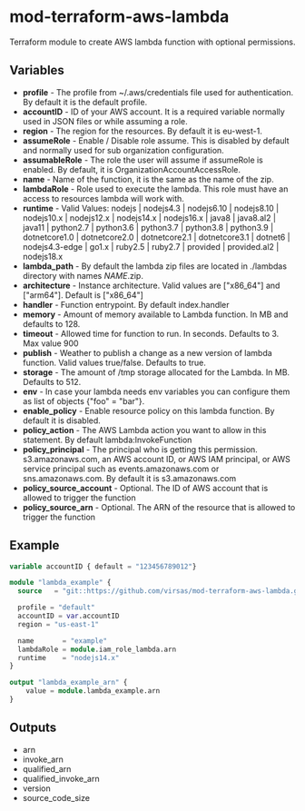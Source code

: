 # mod-terraform-aws-lambda

Terraform module to create AWS lambda function with optional permissions.

## Variables

- **profile** - The profile from ~/.aws/credentials file used for authentication. By default it is the default profile.
- **accountID** - ID of your AWS account. It is a required variable normally used in JSON files or while assuming a role.
- **region** - The region for the resources. By default it is eu-west-1.
- **assumeRole** - Enable / Disable role assume. This is disabled by default and normally used for sub organization configuration.
- **assumableRole** - The role the user will assume if assumeRole is enabled. By default, it is OrganizationAccountAccessRole.
- **name** - Name of the function, it is the same as the name of the zip.
- **lambdaRole** - Role used to execute the lambda. This role must have an access to resources lambda will work with.
- **runtime** - Valid Values: nodejs | nodejs4.3 | nodejs6.10 | nodejs8.10 | nodejs10.x | nodejs12.x | nodejs14.x | nodejs16.x | java8 | java8.al2 | java11 | python2.7 | python3.6 | python3.7 | python3.8 | python3.9 | dotnetcore1.0 | dotnetcore2.0 | dotnetcore2.1 | dotnetcore3.1 | dotnet6 | nodejs4.3-edge | go1.x | ruby2.5 | ruby2.7 | provided | provided.al2 | nodejs18.x
- **lambda_path** - By default the lambda zip files are located in ./lambdas directory with names *NAME*.zip.
- **architecture** - Instance architecture. Valid values are [\"x86_64\"] and [\"arm64\"]. Default is [\"x86_64\"]
- **handler** - Function entrypoint. By default index.handler
- **memory** - Amount of memory available to Lambda function. In MB and defaults to 128.
- **timeout** - Allowed time for function to run. In seconds. Defaults to 3. Max value 900
- **publish** - Weather to publish a change as a new version of lambda function. Valid values true/false. Defaults to true.
- **storage** - The amount of /tmp storage allocated for the Lambda. In MB. Defaults to 512.
- **env** - In case your lambda needs env variables you can configure them as list of objects {\"foo\" = \"bar\"}.
- **enable_policy** - Enable resource policy on this lambda function. By default it is disabled.
- **policy_action** - The AWS Lambda action you want to allow in this statement. By default lambda:InvokeFunction
- **policy_principal** -  The principal who is getting this permission. s3.amazonaws.com, an AWS account ID, or AWS IAM principal, or AWS service principal such as events.amazonaws.com or sns.amazonaws.com. By default it is s3.amazonaws.com
- **policy_source_account** - Optional. The ID of AWS account that is allowed to trigger the function
- **policy_source_arn** - Optional. The ARN of the resource that is allowed to trigger the function

## Example

``` terraform
variable accountID { default = "123456789012"}

module "lambda_example" {
  source   = "git::https://github.com/virsas/mod-terraform-aws-lambda.git?ref=v1.0.5"

  profile = "default"
  accountID = var.accountID
  region = "us-east-1"

  name       = "example"
  lambdaRole = module.iam_role_lambda.arn
  runtime    = "nodejs14.x"
}

output "lambda_example_arn" {
    value = module.lambda_example.arn
}
```

## Outputs

- arn
- invoke_arn
- qualified_arn
- qualified_invoke_arn
- version
- source_code_size